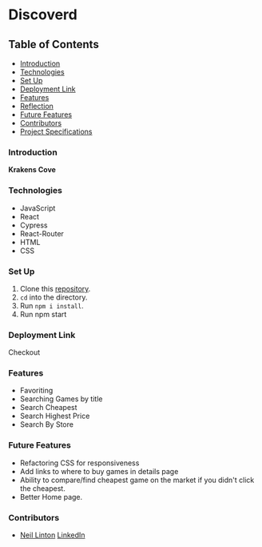 # Discoverd


## Table of Contents
- [Introduction](#introduction)
- [Technologies](#technologies)
- [Set Up](#set-up)
- [Deployment Link](#deployment-link)
- [Features](#features)
- [Reflection](#reflection)
- [Future Features](#future-features)
- [Contributors](#contributors)
- [Project Specifications](#project-specifications)

### Introduction

**Krakens Cove**

### Technologies
- JavaScript
- React
- Cypress
- React-Router
- HTML
- CSS

### Set Up

1. Clone this [repository](https://github.com/LINTONBNEIL/krakenscove).
2. `cd` into the directory.
3. Run `npm i install`.
4. Run npm start

### Deployment Link
Checkout []() 
### Features
- Favoriting
- Searching Games by title
- Search Cheapest
- Search Highest Price
- Search By Store


### Future Features
- Refactoring CSS for responsiveness
- Add links to where to buy games in details page
- Ability to compare/find cheapest game on the market if you didn't click the cheapest.
- Better Home page.

### Contributors

- [Neil Linton](https://github.com/LINTONBNEIL)
[LinkedIn](https://www.linkedin.com/in/neil-b-linton/)
